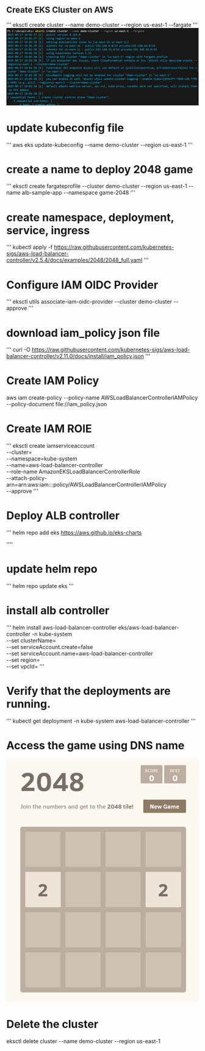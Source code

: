 ## Create EKS Cluster on AWS
'''
eksctl create cluster --name demo-cluster --region us-east-1 --fargate
'''
![alt text](image.png)

# update kubeconfig file
'''
aws eks update-kubeconfig --name demo-cluster --region us-east-1
'''
# create a name to deploy 2048 game
'''
eksctl create fargateprofile --cluster demo-cluster --region us-east-1 --name alb-sample-app --namespace game-2048
'''

# create namespace, deployment, service, ingress
'''
kubectl apply -f https://raw.githubusercontent.com/kubernetes-sigs/aws-load-balancer-controller/v2.5.4/docs/examples/2048/2048_full.yaml
'''
# Configure IAM OIDC Provider
'''
eksctl utils associate-iam-oidc-provider --cluster demo-cluster --approve
'''
# download iam_policy json file
'''
curl -O https://raw.githubusercontent.com/kubernetes-sigs/aws-load-balancer-controller/v2.11.0/docs/install/iam_policy.json
'''

# Create IAM Policy
aws iam create-policy --policy-name AWSLoadBalancerControllerIAMPolicy --policy-document file://iam_policy.json

# Create IAM ROlE
'''
eksctl create iamserviceaccount \
  --cluster=<your-cluster-name> \
  --namespace=kube-system \
  --name=aws-load-balancer-controller \
  --role-name AmazonEKSLoadBalancerControllerRole \
  --attach-policy-arn=arn:aws:iam::<your-aws-account-id>:policy/AWSLoadBalancerControllerIAMPolicy \
  --approve
'''
# Deploy ALB controller
'''
helm repo add eks https://aws.github.io/eks-charts

''''

# update helm repo
'''
helm repo update eks
'''
# install alb controller 
'''
helm install aws-load-balancer-controller eks/aws-load-balancer-controller -n kube-system \
  --set clusterName=<your-cluster-name> \
  --set serviceAccount.create=false \
  --set serviceAccount.name=aws-load-balancer-controller \
  --set region=<your-region> \
  --set vpcId=<your-vpc-id>
'''

# Verify that the deployments are running.
'''
kubectl get deployment -n kube-system aws-load-balancer-controller
'''

# Access the game using DNS name
![alt text](image-1.png)

# Delete the cluster
eksctl delete cluster --name demo-cluster --region us-east-1